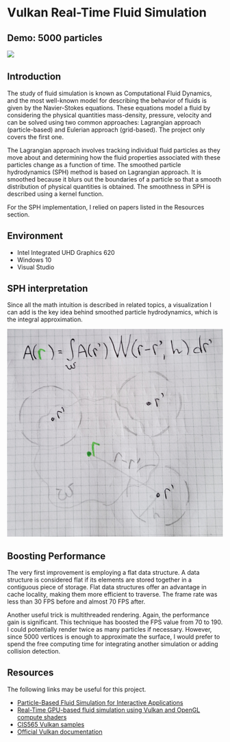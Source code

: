 Vulkan Real-Time Fluid Simulation
======================

## Demo: 5000 particles

![](img/fluid-demo.gif)

## Introduction

The study of fluid simulation is known as Computational Fluid Dynamics, and the most well-known model for describing the behavior of fluids is given by the Navier-Stokes equations. These equations model a fluid by considering the physical quantities mass-density, pressure, velocity and can be solved using two common approaches: Lagrangian approach (particle-based) and Eulerian approach (grid-based). The project only covers the first one.

The Lagrangian approach involves tracking individual fluid particles as they move about and determining how the fluid properties associated with these particles change as a function of time. The smoothed particle hydrodynamics (SPH) method is based on Lagrangian approach. It is smoothed because it blurs out the boundaries of a particle so that a smooth distribution of physical quantities is obtained. The smoothness in SPH is described using a kernel function.

For the SPH implementation, I relied on papers listed in the Resources section.

## Environment

* Intel Integrated UHD Graphics 620
* Windows 10
* Visual Studio

## SPH interpretation

Since all the math intuition is described in related topics, a visualization I can add is the key idea behind smoothed particle hydrodynamics, which is the integral approximation.

![](img/key_integral.jpg)

## Boosting Performance

The very first improvement is employing a flat data structure. A data structure is considered flat if its elements are stored together in a contiguous piece of storage. Flat data structures offer an advantage in cache locality, making them more efficient to traverse. The frame rate was less than 30 FPS before and almost 70 FPS after.

Another useful trick is multithreaded rendering. Again, the performance gain is significant. This technique has boosted the FPS value from 70 to 190. I could potentially render twice as many particles if necessary. However, since 5000 vertices is enough to approximate the surface, I would prefer to spend the free computing time for integrating another simulation or adding collision detection.
 
## Resources

The following links may be useful for this project.

* [Particle-Based Fluid Simulation for Interactive Applications](https://matthias-research.github.io/pages/publications/sca03.pdf)
* [Real-Time GPU-based fluid simulation using Vulkan and OpenGL compute shaders](https://github.com/multiprecision/undergraduate_thesis/blob/master/undergraduate_thesis.pdf)
* [CIS565 Vulkan samples](https://github.com/CIS565-Fall-2018/Vulkan-Samples)
* [Official Vulkan documentation](https://www.khronos.org/registry/vulkan/)
